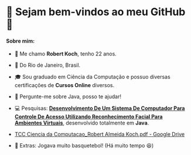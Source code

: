 # :wave: **Sejam bem-vindos ao meu GitHub** :rocket:



#### Sobre mim:

* :wave: Me chamo **Robert Koch**, tenho 22 anos.

* :pushpin: Do Rio de Janeiro, Brasil.

* :mortar_board: Sou graduado em Ciência da Computação e possuo diversas certificações de **Cursos Online** diversos.

* :speech_balloon: Pergunte-me sobre Java, posso te ajudar!

* :computer: Pesquisas: [**Desenvolvimento De Um Sistema De Computador Para Controle De Acesso Utilizando Reconhecimento Facial Para Ambientes Virtuais**](https://drive.google.com/file/d/1H_PiiDfDImIXIITSkZNfgZ40AHEfzsfu/view?usp=sharing), desenvolvido totalmente em **Java**.

* [TCC Ciencia da Computacao_Robert Almeida Koch.pdf - Google Drive](https://drive.google.com/file/d/1H_PiiDfDImIXIITSkZNfgZ40AHEfzsfu/view?usp=sharing)

* :basketball: Extras: Jogava muito basquetebol! (Há muito tempo :laughing:)
